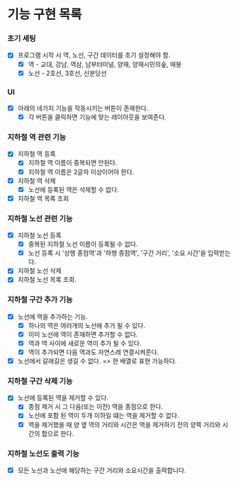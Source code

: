 # 기능 구현 목록

### 초기 세팅
- [x] 프로그램 시작 시 역, 노선, 구간 데이터를 초기 설정해야 함.
  - [x] 역 - 교대, 강남, 역삼, 남부터미널, 양재, 양재시민의숲, 매봉
  - [x] 노선 - 2호선, 3호선, 신분당선
  
### UI
- [x] 아래의 네가지 기능을 작동시키는 버튼이 존재한다.
  - [x] 각 버튼을 클릭하면 기능에 맞는 레이아웃을 보여준다.

### 지하철 역 관련 기능

- [x] 지하철 역 등록
  - [x] 지하철 역 이름이 중복되면 안된다.
  - [x] 지하철 역 이름은 2글자 이상이어야 한다.
- [x] 지하철 역 삭제
  - [x] 노선에 등록된 역은 삭제할 수 없다.
- [x] 지하철 역 목록 조회

### 지하철 노선 관련 기능
- [x] 지하철 노선 등록
  - [x] 중복된 지하철 노선 이름이 등록될 수 없다.
  - [x] 노선 등록 시 '상행 종점역'과 '하행 종점역', '구간 거리', '소요 시간'을 입력받는다.
- [x] 지하철 노선 삭제
- [x] 지하철 노선 목록 조회.

### 지하철 구간 추가 기능
- [x] 노선에 역을 추가하는 기능.
  - [x] 하나의 역은 여러개의 노선에 추가 될 수 있다.
  - [x] 이미 노선에 역이 존재하면 추가할 수 없다.
  - [x] 역과 역 사이에 새로운 역이 추가 될 수 있다.
  - [x] 역이 추가되면 다음 역과도 자연스레 연결시켜준다.
- [x] 노선에서 갈래길은 생길 수 없다. => 한 배열로 표현 가능하다.

### 지하철 구간 삭제 기능
- [x] 노선에 등록된 역을 제거할 수 있다.
  - [x] 종점 제거 시 그 다음(또는 이전) 역을 종점으로 한다.
  - [x] 노선에 포함 된 역이 두개 이하일 떄는 역을 제거할 수 없다.
  - [x] 역을 제거했을 때 양 옆 역의 거리와 시간은 역을 제거하기 전의 양쪽 거리와 시간의 합으로 한다.

### 지하철 노선도 출력 기능
- [x] 모든 노선과 노선에 해당하는 구간 거리와 소요시간을 출력합니다.